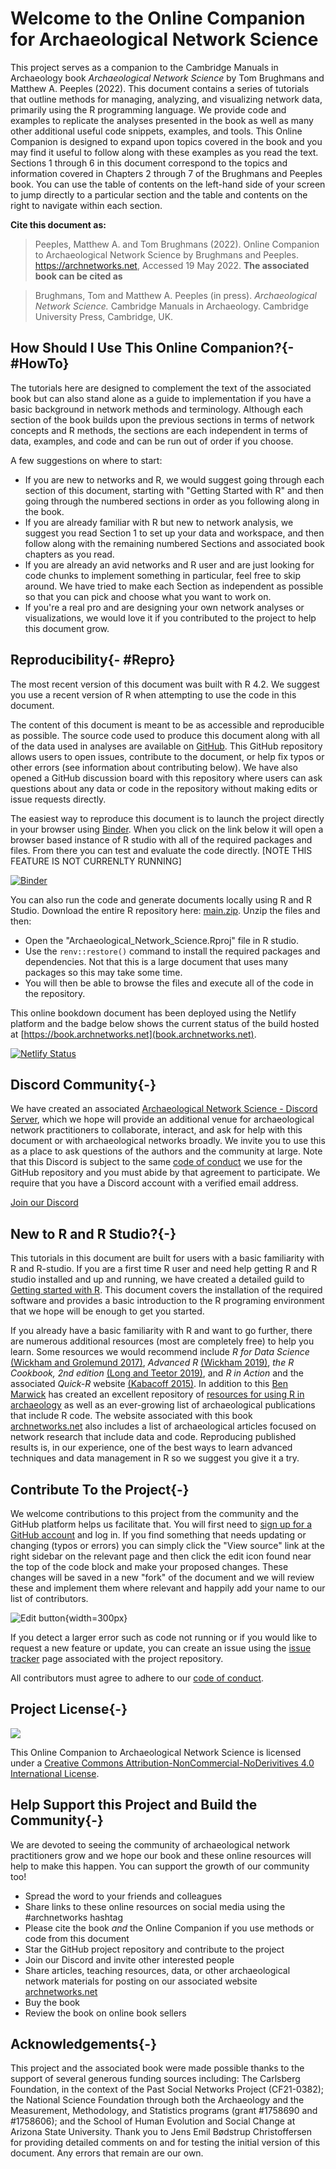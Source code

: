 # Welcome to the Online Companion for Archaeological Network Science

This project serves as a companion to the Cambridge Manuals in Archaeology book *Archaeological Network Science* by Tom Brughmans and Matthew A. Peeples (2022). This document contains a series of tutorials that outline methods for managing, analyzing, and visualizing network data, primarily using the R programming language. We provide code and examples to replicate the analyses presented in the book as well as many other additional useful code snippets, examples, and tools. This Online Companion is designed to expand upon topics covered in the book and you may find it useful to follow along with these examples as you read the text. Sections 1 through 6 in this document correspond to the topics and information covered in Chapters 2 through 7 of the Brughmans and Peeples book. You can use the table of contents on the left-hand side of your screen to jump directly to a particular section and the table and contents on the right to navigate within each section. 

**Cite this document as:**

> Peeples, Matthew A. and Tom Brughmans (2022). Online Companion to Archaeological Network Science by Brughmans and Peeples. <https://archnetworks.net>, Accessed 19 May 2022.
**The associated book can be cited as**

> Brughmans, Tom and Matthew A. Peeples (in press). *Archaeological Network Science.* Cambridge Manuals in Archaeology. Cambridge University Press, Cambridge, UK.

## How Should I Use This Online Companion?{- #HowTo}

The tutorials here are designed to complement the text of the associated book but can also stand alone as a guide to implementation if you have a basic background in network methods and terminology. Although each section of the book builds upon the previous sections in terms of network concepts and R methods, the sections are each independent in terms of data, examples, and code and can be run out of order if you choose.

A few suggestions on where to start:

* If you are new to networks and R, we would suggest going through each section of this document, starting with "Getting Started with R" and then going through the numbered sections in order as you following along in the book.
* If you are already familiar with R but new to network analysis, we suggest you read Section 1 to set up your data and workspace, and then follow along with the remaining numbered Sections and associated book chapters as you read.
* If you are already an avid networks and R user and are just looking for code chunks to implement something in particular, feel free to skip around. We have tried to make each Section as independent as possible so that you can pick and choose what you want to work on.
* If you're a real pro and are designing your own network analyses or visualizations, we would love it if you contributed to the project to help this document grow.

## Reproducibility{- #Repro}

The most recent version of this document was built with R 4.2. We suggest you use a recent version of R when attempting to use the code in this document. 

The content of this document is meant to be as accessible and reproducible as possible. The source code used to produce this document along with all of the data used in analyses are available on [GitHub](https://github.com/mpeeples2008/Archaeological_Network_Science). This GitHub repository allows users to open issues, contribute to the document, or help fix typos or other errors (see information about contributing below). We have also opened a GitHub discussion board with this repository where users can ask questions about any data or code in the repository without making edits or issue requests directly. 

The easiest way to reproduce this document is to launch the project directly in your browser using [Binder](https://mybinder.org/). When you click on the link below it will open a browser based instance of R studio with all of the required packages and files. From there you can test and evaluate the code directly. [NOTE THIS FEATURE IS NOT CURRENLTY RUNNING]

[![Binder](https://mybinder.org/badge_logo.svg)](https://mybinder.org/v2/gh/mpeeples2008/Archaeological_Network_Science/main)

You can also run the code and generate documents locally using R and R Studio. Download the entire R repository here: [main.zip](https://github.com/mpeeples2008/Archaeological_Network_Science/archive/refs/heads/main.zip). Unzip the files and then:

* Open the "Archaeological_Network_Science.Rproj" file in R studio.
* Use the `renv::restore()` command to install the required packages and dependencies. Not that this is a large document that uses many packages so this may take some time.
* You will then be able to browse the files and execute all of the code in the repository.

This online bookdown document has been deployed using the Netlify platform and the badge below shows the current status of the build hosted at [https://book.archnetworks.net](book.archnetworks.net).

[![Netlify Status](https://api.netlify.com/api/v1/badges/266d5736-f13a-4de4-b812-141c023f3a09/deploy-status)](https://app.netlify.com/sites/archnetworks/deploys)

## Discord Community{-}

We have created an associated [Archaeological Network Science - Discord Server](https://discord.gg/Z9UXwjASM5), which we hope will provide an additional venue for archaeological network practitioners to collaborate, interact, and ask for help with this document or with archaeological networks broadly. We invite you to use this as a place to ask questions of the authors and the community at large. Note that this Discord is subject to the same [code of conduct](https://github.com/mpeeples2008/Archaeological_Network_Science/blob/main/CODE_OF_CONDUCT.md) we use for the GitHub repository and you must abide by that agreement to participate. We require that you have a Discord account with a verified email address.

[Join our Discord](https://discord.gg/Z9UXwjASM5)

## New to R and R Studio?{-}

This tutorials in this document are built for users with a basic familiarity with R and R-studio. If you are a first time R user and need help getting R and R studio installed and up and running, we have created a detailed guild to [Getting started with R](#GettingStarted). This document covers the installation of the required software and provides a basic introduction to the R programing environment that we hope will be enough to get you started. 

If you already have a basic familiarity with R and want to go further, there are numerous additional resources (most are completely free) to help you learn. Some resources we would recommend include *R for Data Science* [(Wickham and Grolemund 2017)](https://r4ds.had.co.nz/), *Advanced R* [(Wickham 2019)](https://adv-r.hadley.nz/), *the R Cookbook, 2nd edition* [(Long and Teetor 2019)](https://rc2e.com/somebasics), and *R in Action* and the associated *Quick-R* website [(Kabacoff 2015)](https://www.statmethods.net/). In addition to this [Ben Marwick](https://anthropology.washington.edu/people/ben-marwick) has created an excellent repository of [resources for using R in archaeology](https://github.com/benmarwick/ctv-archaeology) as well as an ever-growing list of archaeological publications that include R code. The website associated with this book [archnetworks.net](https://www.archnetworks.net) also includes a list of archaeological articles focused on network research that include data and code. Reproducing published results is, in our experience, one of the best ways to learn advanced techniques and data management in R so we suggest you give it a try.

## Contribute To the Project{-}

We welcome contributions to this project from the community and the GitHub platform helps us facilitate that. You will first need to [sign up for a GitHub account](https://github.com/) and log in. If you find something that needs updating or changing (typos or errors) you can simply click the "View source" link at the right sidebar on the relevant page and then click the edit icon found near the top of the code block and make your proposed changes. These changes will be saved in a new "fork" of the document and we will review these and implement them where relevant and happily add your name to our list of contributors.

![Edit button](images/edit_button.jpg){width=300px}

If you detect a larger error such as code not running or if you would like to request a new feature or  update, you can create an issue using the [issue tracker](https://github.com/mpeeples2008/Archaeological_Network_Science/issues) page associated with the project repository.

All contributors must agree to adhere to our [code of conduct](https://github.com/mpeeples2008/Archaeological_Network_Science/blob/main/CODE_OF_CONDUCT.md).

## Project License{-}

[![](https://i.creativecommons.org/l/by-nc-nd/4.0/88x31.png)](http://creativecommons.org/licenses/by-nc-nd/4.0/)

This Online Companion to Archaeological Network Science is licensed under a [Creative Commons Attribution-NonCommercial-NoDerivitives 4.0 International License](http://creativecommons.org/licenses/by-nc-nd/4.0/).


## Help Support this Project and Build the Community{-}

We are devoted to seeing the community of archaeological network practitioners grow and we hope our book and these online resources will help to make this happen. You can support the growth of our community too!

* Spread the word to your friends and colleagues
* Share links to these online resources on social media using the #archnetworks hashtag
* Please cite the book *and* the Online Companion if you use methods or code from this document
* Star the GitHub project repository and contribute to the project
* Join our Discord and invite other interested people
* Share articles, teaching resources, data, or other archaeological network materials for posting on our associated website [archnetworks.net](https://archnetworks.net)
* Buy the book 
* Review the book on online book sellers

## Acknowledgements{-}

This project and the associated book were made possible thanks to the support of several generous funding sources including: The Carlsberg Foundation, in the context of the Past Social Networks Project (CF21-0382); the National Science Foundation through both the Archaeology and the Measurement, Methodology, and Statistics programs (grant #1758690 and #1758606); and the School of Human Evolution and Social Change at Arizona State University. Thank you to Jens Emil Bødstrup Christoffersen for providing detailed comments on and for testing the initial version of this document. Any errors that remain are our own.
